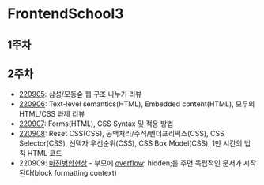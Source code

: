 # FrontendSchool3
## 1주차
## 2주차
* [220905](https://github.com/SEMINSEMINSEMIN/FrontendSchool3/tree/main/220905): 삼성/모동숲 웹 구조 나누기 리뷰
* [220906](https://github.com/SEMINSEMINSEMIN/FrontendSchool3/tree/main/220906): Text-level semantics(HTML), Embedded content(HTML), 모두의 HTML/CSS 과제 리뷰
* [220907](https://github.com/SEMINSEMINSEMIN/FrontendSchool3/tree/main/220907): Forms(HTML), CSS Syntax 및 적용 방법
* [220908](https://github.com/SEMINSEMINSEMIN/FrontendSchool3/tree/main/220908): Reset CSS(CSS), 공백처리/주석/벤더프리픽스(CSS), CSS Selector(CSS), 선택자 우선순위(CSS), CSS Box Model(CSS), 1만 시간의 법칙 HTML 코드
* 220909: [마진병합현상](https://www.youtube.com/watch?v=c19Mjg-ivxc) - 부모에 [overflow](https://www.youtube.com/watch?v=O-n1EjDEuIc): hidden;를 주면 독립적인 문서가 시작된다(block formatting context)
